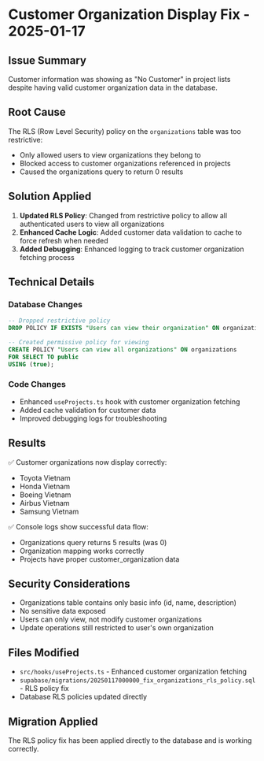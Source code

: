 # Customer Organization Display Fix - 2025-01-17

## Issue Summary
Customer information was showing as "No Customer" in project lists despite having valid customer organization data in the database.

## Root Cause
The RLS (Row Level Security) policy on the `organizations` table was too restrictive:
- Only allowed users to view organizations they belong to
- Blocked access to customer organizations referenced in projects
- Caused the organizations query to return 0 results

## Solution Applied
1. **Updated RLS Policy**: Changed from restrictive policy to allow all authenticated users to view all organizations
2. **Enhanced Cache Logic**: Added customer data validation to cache to force refresh when needed
3. **Added Debugging**: Enhanced logging to track customer organization fetching process

## Technical Details

### Database Changes
```sql
-- Dropped restrictive policy
DROP POLICY IF EXISTS "Users can view their organization" ON organizations;

-- Created permissive policy for viewing
CREATE POLICY "Users can view all organizations" ON organizations 
FOR SELECT TO public 
USING (true);
```

### Code Changes
- Enhanced `useProjects.ts` hook with customer organization fetching
- Added cache validation for customer data
- Improved debugging logs for troubleshooting

## Results
✅ Customer organizations now display correctly:
- Toyota Vietnam
- Honda Vietnam  
- Boeing Vietnam
- Airbus Vietnam
- Samsung Vietnam

✅ Console logs show successful data flow:
- Organizations query returns 5 results (was 0)
- Organization mapping works correctly
- Projects have proper customer_organization data

## Security Considerations
- Organizations table contains only basic info (id, name, description)
- No sensitive data exposed
- Users can only view, not modify customer organizations
- Update operations still restricted to user's own organization

## Files Modified
- `src/hooks/useProjects.ts` - Enhanced customer organization fetching
- `supabase/migrations/20250117000000_fix_organizations_rls_policy.sql` - RLS policy fix
- Database RLS policies updated directly

## Migration Applied
The RLS policy fix has been applied directly to the database and is working correctly.
